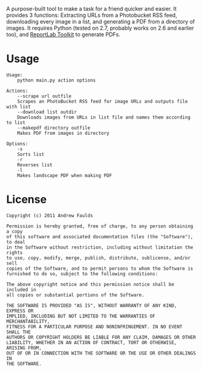 A purpose-built tool to make a task for a friend quicker and easier. It provides 3 functions: Extracting URLs from a Photobucket RSS feed, downloading every image in a list, and generating a PDF from a directory of images.
It requires Python (tested on 2.7, probably works on 2.6 and earlier too), and [ReportLab Toolkit](http://www.reportlab.com/software/opensource/rl-toolkit/download/) to generate PDFs.

Usage
=====

    Usage:
        python main.py action options

    Actions:
        --scrape url outfile
        Scrapes an PhotoBucket RSS feed for image URLs and outputs file with list
        --download list outdir
        Downloads images from URLs in list file and names them according to list
        --makepdf directory outfile
        Makes PDF from images in directory
        
    Options:
        -s
        Sorts list
        -r
        Reverses list
        -l
        Makes landscape PDF when making PDF

License
=======

    Copyright (c) 2011 Andrew Faulds

    Permission is hereby granted, free of charge, to any person obtaining a copy
    of this software and associated documentation files (the "Software"), to deal
    in the Software without restriction, including without limitation the rights
    to use, copy, modify, merge, publish, distribute, sublicense, and/or sell
    copies of the Software, and to permit persons to whom the Software is
    furnished to do so, subject to the following conditions:

    The above copyright notice and this permission notice shall be included in
    all copies or substantial portions of the Software.

    THE SOFTWARE IS PROVIDED "AS IS", WITHOUT WARRANTY OF ANY KIND, EXPRESS OR
    IMPLIED, INCLUDING BUT NOT LIMITED TO THE WARRANTIES OF MERCHANTABILITY,
    FITNESS FOR A PARTICULAR PURPOSE AND NONINFRINGEMENT. IN NO EVENT SHALL THE
    AUTHORS OR COPYRIGHT HOLDERS BE LIABLE FOR ANY CLAIM, DAMAGES OR OTHER
    LIABILITY, WHETHER IN AN ACTION OF CONTRACT, TORT OR OTHERWISE, ARISING FROM,
    OUT OF OR IN CONNECTION WITH THE SOFTWARE OR THE USE OR OTHER DEALINGS IN
    THE SOFTWARE.
